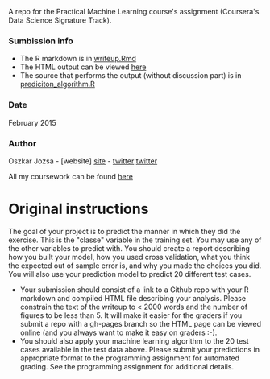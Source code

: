 A repo for the Practical Machine Learning course's assignment 
(Coursera's Data Science Signature Track).

### Sumbission info

- The R markdown is in [writeup.Rmd](writeup.Rmd)
- The HTML output can be viewed [here](http://htmlpreview.github.io/?https://github.com/Oszkar/practicalmachinelearningclass/blob/master/writeup.html)
- The source that performs the output (without discussion part) is in [prediciton_algorithm.R](prediciton_algorithm.R)

### Date

February 2015

### Author

Oszkar Jozsa - [website] [site] - [twitter] [twitter]

All my coursework can be found [here](https://github.com/Oszkar/datasciencecoursera)

# Original instructions

The goal of your project is to predict the manner in which they did the exercise. This is the "classe" variable in the training set. You may use any of the other variables to predict with. You should create a report describing how you built your model, how you used cross validation, what you think the expected out of sample error is, and why you made the choices you did. You will also use your prediction model to predict 20 different test cases. 

- Your submission should consist of a link to a Github repo with your R markdown and compiled HTML file describing your analysis. Please constrain the text of the writeup to < 2000 words and the number of figures to be less than 5. It will make it easier for the graders if you submit a repo with a gh-pages branch so the HTML page can be viewed online (and you always want to make it easy on graders :-).
- You should also apply your machine learning algorithm to the 20 test cases available in the test data above. Please submit your predictions in appropriate format to the programming assignment for automated grading. See the programming assignment for additional details. 

[site]:http://jozsaoszkar.com
[twitter]:https://twitter.com/wasteproduct/

